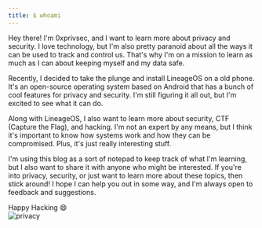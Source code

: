 ```yaml
---
title: $ whoami
---
```


Hey there! I'm 0xprivsec, and I want to learn more about privacy and security. I love technology, but I'm also pretty paranoid about all the ways it can be used to track and control us. That's why I'm on a mission to learn as much as I can about keeping myself and my data safe. <br />

Recently, I decided to take the plunge and install LineageOS on a old phone. It's an open-source operating system based on Android that has a bunch of cool features for privacy and security. I'm still figuring it all out, but I'm excited to see what it can do.<br />

Along with LineageOS, I also want to learn more about security, CTF (Capture the Flag), and hacking. I'm not an expert by any means, but I think it's important to know how systems work and how they can be compromised. Plus, it's just really interesting stuff.<br />

I'm using this blog as a sort of notepad to keep track of what I'm learning, but I also want to share it with anyone who might be interested. If you're into privacy, security, or just want to learn more about these topics, then stick around! I hope I can help you out in some way, and I'm always open to feedback and suggestions.<br />

Happy Hacking :smile:
<br />
![privacy](/img/camera.jpeg)
